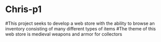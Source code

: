 # Chris-p1

#This project seeks to develop a web store with the ability to browse an inventory consisting of many different types of items
#The theme of this web store is medieval weapons and armor for collectors

